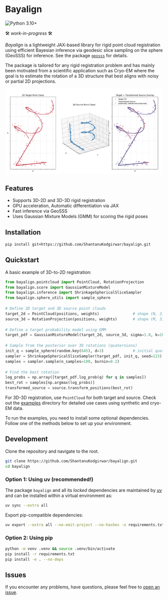 # Bayalign
![Python 3.10+](https://img.shields.io/badge/Python-3.10%2B-blue?logo=python&logoColor=white)

🛠️ *work-in-progress* 🛠️

*Bayalign* is a lightweight JAX-based library for rigid point cloud registration using efficient Bayesian inference via geodesic slice sampling on the sphere (GeoSSS) for inference. See the package [`geosss`](https://github.com/microscopic-image-analysis/geosss) for details.

The package is tailored for any rigid registration problem and has mainly been motivated from a scientific application such as Cryo-EM where the goal is to estimate the rotation of a 3D structure that best aligns with noisy or partial 2D projections.

<p align="center">
<img src="https://github.com/ShantanuKodgirwar/bayalign/blob/b8820067e55ae1a9666ba2c2e0c9fc3852276c11/assets/reg3d2d.png" width="800">
</p>

## Features
- Supports 3D-2D and 3D-3D rigid registration
- GPU acceleration, Automatic differentiation via JAX
- Fast inference via GeoSSS
- Uses Gaussian Mixture Models (GMM) for scoring the rigid poses
 
## Installation

```bash
pip install git+https://github.com/ShantanuKodgirwar/bayalign.git
```

## Quickstart

A basic example of 3D-to-2D registration:

```python
from bayalign.pointcloud import PointCloud, RotationProjection
from bayalign.score import GaussianMixtureModel
from bayalign.inference import ShrinkageSphericalSliceSampler
from bayalign.sphere_utils import sample_sphere

# Define 2D target and 3D source point clouds
target_2d = PointCloud(positions, weights)               # shape (N, 2)
source_3d = RotationProjection(positions, weights)       # shape (M, 3)

# Define a target probability model using GMM
target_pdf = GaussianMixtureModel(target_2d, source_3d, sigma=1.0, k=20)

# Sample from the posterior over 3D rotations (quaternions)
init_q = sample_sphere(random.key(645), d=3)             # initial quaternion (4,)
sampler = ShrinkageSphericalSliceSampler(target_pdf, init_q, seed=123)
samples = sampler.sample(n_samples=100, burnin=0.2)

# Find the best rotation
log_probs = np.array([target_pdf.log_prob(q) for q in samples])
best_rot = samples[np.argmax(log_probs)]
transformed_source = source.transform_positions(best_rot)

```

For 3D-3D registration, use `PointCloud` for both target and source. Check out the [examples](examples/) directory for detailed use cases using synthetic and cryo-EM data. 

To run the examples, you need to install some optional dependencies. Follow one of the methods below to set up your environment.

## Development

Clone the repository and navigate to the root.

```bash
git clone https://github.com/ShantanuKodgirwar/bayalign.git
cd bayalign
```

### Option 1: Using uv (recommended!)

The package `bayalign` and all its *locked* dependencies are maintained by [uv](https://github.com/astral-sh/uv) and can be installed within a virtual environment as:

```bash
uv sync --extra all
```

Export pip-compatible dependencies:

```bash
uv export --extra all --no-emit-project --no-hashes -o requirements.txt
```

### Option 2: Using pip

```bash
python -m venv .venv && source .venv/bin/activate
pip install -r requirements.txt
pip install -e . --no-deps
```

## Issues

If you encounter any problems, have questions, please feel free to [open an issue](https://github.com/ShantanuKodgirwar/bayalign/issues).
